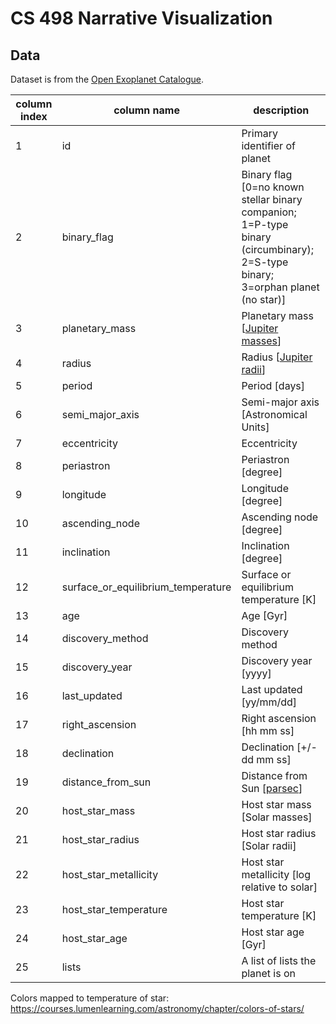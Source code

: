 # CS 498 Narrative Visualization

## Data

Dataset is from the [Open Exoplanet Catalogue](https://github.com/hannorein/open_exoplanet_catalogue).


| column index | column name                        | description                                                                                                                   |
| ------------ | ---------------------------------- | ----------------------------------------------------------------------------------------------------------------------------- |
| 1            | id                                 | Primary identifier of planet                                                                                                  |
| 2            | binary_flag                        | Binary flag [0=no known stellar binary companion; 1=P-type binary (circumbinary); 2=S-type binary; 3=orphan planet (no star)] |
| 3            | planetary_mass                     | Planetary mass [[Jupiter masses](https://en.wikipedia.org/wiki/Jupiter_mass)]                                                 |
| 4            | radius                             | Radius [[Jupiter radii](https://en.wikipedia.org/wiki/Jupiter_radius)]                                                        |
| 5            | period                             | Period [days]                                                                                                                 |
| 6            | semi_major_axis                    | Semi-major axis [Astronomical Units]                                                                                          |
| 7            | eccentricity                       | Eccentricity                                                                                                                  |
| 8            | periastron                         | Periastron [degree]                                                                                                           |
| 9            | longitude                          | Longitude [degree]                                                                                                            |
| 10           | ascending_node                     | Ascending node [degree]                                                                                                       |
| 11           | inclination                        | Inclination [degree]                                                                                                          |
| 12           | surface_or_equilibrium_temperature | Surface or equilibrium temperature [K]                                                                                        |
| 13           | age                                | Age [Gyr]                                                                                                                     |
| 14           | discovery_method                   | Discovery method                                                                                                              |
| 15           | discovery_year                     | Discovery year [yyyy]                                                                                                         |
| 16           | last_updated                       | Last updated [yy/mm/dd]                                                                                                       |
| 17           | right_ascension                    | Right ascension [hh mm ss]                                                                                                    |
| 18           | declination                        | Declination [+/-dd mm ss]                                                                                                     |
| 19           | distance_from_sun                  | Distance from Sun [[parsec](https://en.wikipedia.org/wiki/Parsec)]                                                            |
| 20           | host_star_mass                     | Host star mass [Solar masses]                                                                                                 |
| 21           | host_star_radius                   | Host star radius [Solar radii]                                                                                                |
| 22           | host_star_metallicity              | Host star metallicity [log relative to solar]                                                                                 |
| 23           | host_star_temperature              | Host star temperature [K]                                                                                                     |
| 24           | host_star_age                      | Host star age [Gyr]                                                                                                           |
| 25           | lists                              | A list of lists the planet is on                                                                                              |


Colors mapped to temperature of star: https://courses.lumenlearning.com/astronomy/chapter/colors-of-stars/

